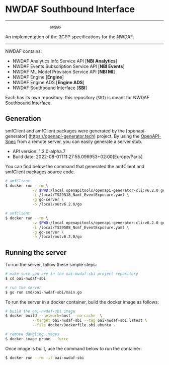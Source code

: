# NWDAF Southbound Interface

----------------------------------------------------------

                        NWDAF
An implementation of the 3GPP specifications for the NWDAF.

----------------------------------------------------------

NWDAF contains:

- NWDAF Analytics Info Service API [**NBI Analytics**]
- NWDAF Events Subscription Service API [**NBI Events**]
- NWDAF ML Model Provision Service API [**NBI Ml**]
- NWDAF Engine [**Engine**]
- NWDAF Engine ADS [**Engine ADS**]
- NWDAF Southbound Interface [**SBI**]

Each has its own repository: this repository (`SBI`) is meant for NWDAF Southbound Interface.

## Generation

smfClient and amfClient packages were generated by the [openapi-generator]
(https://openapi-generator.tech) project.
By using the [OpenAPI-Spec](https://github.com/OAI/OpenAPI-Specification) from a remote server, you can easily generate a server stub.

- API version: 1.2.0-alpha.7
- Build date: 2022-08-01T11:27:55.096953+02:00[Europe/Paris]

You can find below the command that generated the amfClient and smfClient packages source code.

```bash
# amfClient
$ docker run --rm \
            -v $PWD:/local openapitools/openapi-generator-cli:v6.2.0 generate \
            -i /local/TS29518_Namf_EventExposure.yaml \
            -g go-server \
            -o /local/outv6.2.0/go
```

```bash
# smfClient
$ docker run --rm \
            -v $PWD:/local openapitools/openapi-generator-cli:v6.2.0 generate \
            -i /local/TS29508_Nsmf_EventExposure.yaml \
            -g go-server \
            -o /local/outv6.2.0/go
```

## Running the server

To run the server, follow these simple steps:

```bash
# make sure you are in the oai-nwdaf-sbi project repository
$ cd oai-nwdaf-sbi

# run the server
$ go run cmd/oai-nwdaf-sbi/main.go
```

To run the server in a docker container, build the docker image as follows:
```bash
# build the oai-nwdaf-sbi image
$ docker build --network=host --no-cache  \
            --target oai-nwdaf-sbi --tag oai-nwdaf-sbi:latest \
            --file docker/Dockerfile.sbi.ubuntu .

# remove dangling images
$ docker image prune --force
```

Once image is built, use the command below to run the container:
```bash
$ docker run --rm -it oai-nwdaf-sbi
```